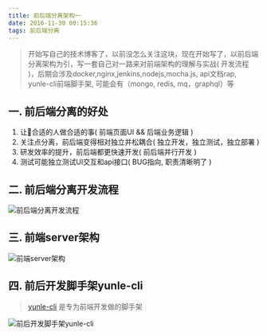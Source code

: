 ```yaml
---
title: 前后端分离架构一
date: 2016-11-30 00:15:36
tags: 前后端分离
---
```


> 开始写自己的技术博客了，以前没怎么关注这块，现在开始写了，以前后端分离架构为引，写一套自己对一路来对前端架构的理解与实战( 开发流程 )，后期会涉及docker,nginx,jenkins,nodejs,mocha.js, api文档rap, yunle-cli前端脚手架, 可能会有（mongo, redis, mq，graphql）等

## 一. 前后端分离的好处

1. 让合适的人做合适的事( 前端页面UI && 后端业务逻辑 )
2. 关注点分离，前后端变得相对独立并松耦合( 独立开发，独立测试，独立部署 )
3. 研发效率的提升，前后端都更快速开发( 前后端并行开发 )
4. 测试可能独立测试UI交互和api接口( BUG指向, 职责清晰明了 )

## 二. 前后端分离开发流程
![前后端分离开发流程](/images/images1.png)

## 三. 前端server架构
![前端server架构](/images/images3.png)

## 四. 前后开发脚手架yunle-cli

> [yunle-cli](https://www.npmjs.com/package/yunle-cli) 是专为前端开发做的脚手架

![前后开发脚手架yunle-cli](/images/images2.png)
